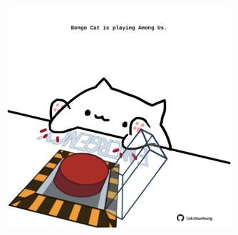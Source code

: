 <!-- built at 02/02/2024, 04:00:43 UTC -->
<p align="center">
  <img width="500" height="500" src="./ReadmeImage.svg">
</p>
